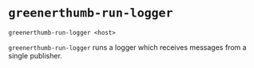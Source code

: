 # `greenerthumb-run-logger`

```
greenerthumb-run-logger <host>
```

`greenerthumb-run-logger` runs a logger which receives messages from a single
publisher.
